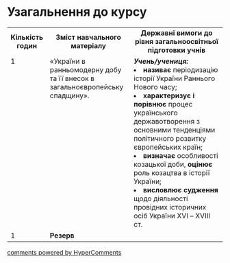 <div id="hypercomments_widget" class="js-hypercomments-widget invisible"></div>

# Узагальнення  до курсу

<table>
  <tr>
    <td width="10%" align="center"><b>Кількість годин</b></td>  
    <td width="40%" align="center"><b>Зміст навчального матеріалу</b></td>
    <td width="50%" align="center"><b>Державні вимоги  до рівня загальноосвітньої підготовки учнів</b></td>
  </tr>
  <tr>
<td width="10%" style="vertical-align:top !important;">1</td>
    <td width="40%" style="vertical-align:top !important;">
«України в ранньомодерну добу та її внесок в загальноєвропейську спадщину».
</td>
    <td width="50%" style="vertical-align:top !important;">
<i><b>Учень/учениця:</b></i><br>
<li><b>називає</b> періодизацію історії України Раннього Нового часу;</li>
<li><b>характеризує і порівнює</b> процес українського державотворення з основними тенденціями політичного розвитку європейських країн;</li>
<li><b>визначає</b> особливості козацької доби, <b>оцінює</b> роль козацтва в історії України;</li>
<li><b>висловлює судження</b> щодо діяльності провідних історичних осіб України XVІ – XVIII ст.</li>
</td>
  </tr>
<tr><td width="10%" style="vertical-align:top !important;">1</td>
<td width="40%" style="vertical-align:top !important;"><b>Резерв</b></td>
<td width="50%" style="vertical-align:top !important;"></td>
</tr>
</table>

<div class="js-hypercomments-container">
<a href="http://hypercomments.com" class="hc-link" title="comments widget">comments powered by HyperComments</a>
</div>